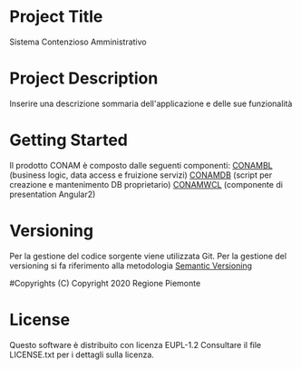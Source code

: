 # Project Title
Sistema Contenzioso Amministrativo

# Project Description
Inserire una descrizione sommaria dell'applicazione e delle sue funzionalità

# Getting Started
Il prodotto CONAM è composto dalle seguenti componenti:
[CONAMBL](https://github.com/regione-piemonte/conam/tree/master/conambl) (business logic, data access e fruizione servizi)
[CONAMDB](https://github.com/regione-piemonte/conam/tree/master/conamdb) (script per creazione e mantenimento DB proprietario)
[CONAMWCL](https://github.com/regione-piemonte/conam/tree/master/conamwcl) (componente di presentation Angular2)

# Versioning
Per la gestione del codice sorgente viene utilizzata Git. Per la gestione del versioning si fa riferimento alla metodologia [Semantic Versioning](https://semver.org/) 

#Copyrights
(C) Copyright 2020 Regione Piemonte

# License
Questo software è distribuito con licenza EUPL-1.2
Consultare il file LICENSE.txt per i dettagli sulla licenza.
